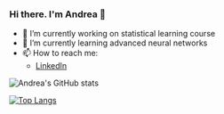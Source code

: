 ### Hi there. I'm Andrea 👋

<!--
**andrea-cadeddu/andrea-cadeddu** is a ✨ _special_ ✨ repository because its `README.md` (this file) appears on your GitHub profile.
-->

- 🔭 I’m currently working on statistical learning course
- 🌱 I’m currently learning advanced neural networks
- 📫 How to reach me:
    - [LinkedIn](https://www.linkedin.com/in/andrea-cadeddu)

![Andrea's GitHub stats](https://github-readme-stats.vercel.app/api?username=andrea-cadeddu)

[![Top Langs](https://github-readme-stats.vercel.app/api/top-langs/?username=andrea-cadeddu)](https://github.com/andrea-cadeddu/github-readme-stats)
